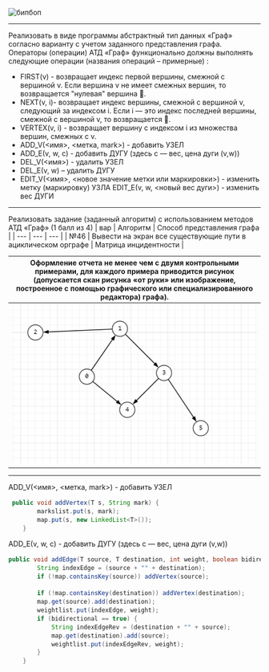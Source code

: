 ![бипбоп](https://media.tenor.com/A44ug7s67TEAAAAC/food-noodles.gif) 

---
Реализовать в виде программы абстрактный тип данных «Граф» согласно варианту с учетом заданного представления графа. Операторы (операции) АТД «Граф» функционально должны выполнять следующие операции (названия операций – примерные) :
- 	FIRST(v) - возвращает индекс первой вершины, смежной с вершиной v. Если вершина v не имеет смежных вершин, то возвращается "нулевая" вершина .
- 	NEXT(v, i)- возвращает индекс вершины, смежной с вершиной v, следующий за индексом i. Если i — это индекс последней вершины, смежной с вершиной v, то возвращается .
- 	VERTEX(v, i) - возвращает вершину с индексом i из множества вершин, смежных с v.
- 	ADD_V(<имя>, <метка, mark>) - добавить УЗЕЛ 
- 	ADD_Е(v, w, c) - добавить ДУГУ (здесь c — вес, цена дуги (v,w))
- 	DEL_V(<имя>) - удалить УЗЕЛ
- 	DEL_Е(v, w) – удалить ДУГУ
- 	EDIT_V(<имя>, <новое значение метки или маркировки>) - изменить метку (маркировку) УЗЛА
EDIT_Е(v, w, <новый вес дуги>) - изменить вес ДУГИ

---

Реализовать задание (заданный алгоритм) с использованием методов АТД «Граф» (1 балл из 4)
| вар | Алгоритм | Способ представления графа | 
| --- | --- | --- |
| №46 | Вывести на экран все существующие пути в ациклическом орграфе | Матрица инцидентности |

| Оформление отчета не менее чем с двумя контрольными примерами, для каждого примера приводится рисунок (допускается скан рисунка «от руки» или изображение, построенное c помощью графического или специализированного редактора) графа). |
| --- |
| ![граф](https://github.com/sl4sh73r/programming_technologies_and_methods/blob/main/прак%202/46вар_graph.jpg) |

---

ADD_V(<имя>, <метка, mark>) - добавить УЗЕЛ 
```java
 public void addVertex(T s, String mark) {
        markslist.put(s, mark);
        map.put(s, new LinkedList<T>());
    }
 ```
ADD_Е(v, w, c) - добавить ДУГУ (здесь c — вес, цена дуги (v,w))
```java
public void addEdge(T source, T destination, int weight, boolean bidirectional) {
        String indexEdge = (source + "" + destination);
        if (!map.containsKey(source)) addVertex(source);

        if (!map.containsKey(destination)) addVertex(destination);
        map.get(source).add(destination);
        weightlist.put(indexEdge, weight);
        if (bidirectional == true) {
            String indexEdgeRev = (destination + "" + source);
            map.get(destination).add(source);
            weightlist.put(indexEdgeRev, weight);
        }
    }
```
